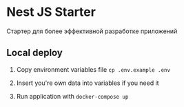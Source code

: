 # Nest JS Starter

Стартер для более эффективной разработке приложений

## Local deploy

1) Copy environment variables file `cp .env.example .env`

2) Insert you're own data into variables if you need it

3) Run application with `docker-compose up`